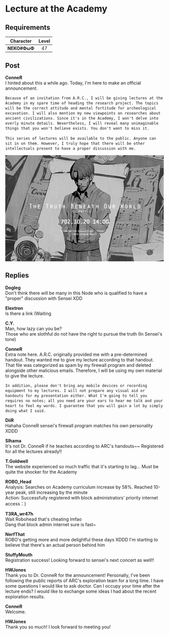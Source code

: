 # Lecture at the Academy
## Requirements
| Character  |Level|
|------------|:---:|
|**NEKO#ΦωΦ**| 47  |

## Post
**ConneR**<br>
I hinted about this a while ago. Today, I'm here to make an official announcement.

    Because of an invitation from A.R.C., I will be giving lectures at the Academy in my spare time of heading the research project. The topics will be the correct attitude and mental fortitude for archeological excavation. I will also mention my new viewpoints on researches about ancient civilizations. Since it's in the Academy, I won't delve into overly minute details. Nevertheless, I will reveal many unimaginable things that you won't believe exists. You don't want to miss it.

    This series of lectures will be available to the public. Anyone can sit in on them. However, I truly hope that there will be other intellectuals present to have a proper discussion with me.

![c2101.png](./attachments/c2101.png)
## Replies
**Dogleg**<br>
Don't think there will be many in this Node who is qualified to have a "proper" discussion with Sensei XDD

**Elextron**<br>
Is there a link (Waiting

**C.Y.**<br>
Man, how lazy can you be?<br>
Those who are slothful do not have the right to pursue the truth (In Sensei's tone)

**ConneR**<br>
Extra note here. A.R.C. originally provided me with a pre\-determined handout. They wanted me to give my lecture according to that handout. That file was categorized as spam by my firewall program and deleted alongside other malicious emails. Therefore, I will be using my own material to give the lecture.

    In addition, please don't bring any mobile devices or recording equipment to my lectures. I will not prepare any visual aid or handouts for my presentation either. What I'm going to tell you requires no notes; all you need are your ears to hear me talk and your heart to feel my words. I guarantee that you will gain a lot by simply doing what I said.

**DiiR**<br>
Hahaha ConneR sensei's firewall program matches his own personality XDDD

**SIhama**<br>
It's not Dr. ConneR if he teaches according to ARC's handouts\~\~ Registered for all the lectures already!!

**T.Goldwell**<br>
The website experienced so much traffic that it's starting to lag... Must be quite the shocker for the Academy

**ROBO_Head**<br>
Analysis: Searches on Academy curriculum increase by 58%. Reached 10\-year peak, still increasing by the minute<br>
Action: Successfully registered with block administrators' priority internet access：)

**T3RA_wr47h**<br>
Wait Robohead that's cheating lmfao<br>
Dang that block admin internet sure is fast\~

**NerfThat**<br>
ROBO's getting more and more delightful these days XDDD I'm starting to believe that there's an actual person behind him

**StuffyMouth**<br>
Registration success! Looking forward to sensei's next concert as well!!

**HWJones**<br>
Thank you to Dr. ConneR for the announcement! Personally, I've been following the public reports of ARC's exploration team for a long time. I have some questions I would like to ask doctor. Can I occupy your time after the lecture ends? I would like to exchange some ideas I had about the recent exploration results.

**ConneR**<br>
Welcome.

**HWJones**<br>
Thank you so much! I look forward to meeting you!


